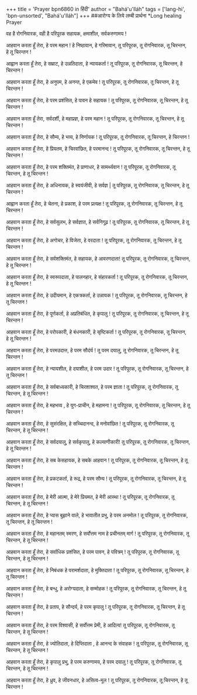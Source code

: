 +++
title = 'Prayer bpn6860 in हिंदी'
author = "Bahá'u'lláh"
tags = ['lang-hi', 'bpn-unsorted', "Bahá'u'lláh"]
+++
##आरोग्य के लिये लम्बी प्रार्थना 
*Long healing Prayer 


 वह है रोगनिवारक, वही है परिपूरक सहायक, क्षमाशील, सर्वकरुणामय !
 
आहवान करता हूँ तेरा, हे परम महान !
 हे निष्ठावान, हे गरिमावान, तू परिपूरक,  तू रोगनिवारक, तू चिरन्तन, हे तू चिरन्तन !
 
  आह्वान करता हूँ तेरा, हे सम्राट, हे उन्नतिदाता,   हे न्यायकर्ता ! तू परिपूरक, तू रोगनिवारक,   तू चिरन्तन, हे चिरन्तन !
 
  आहवान करता हूँ तेरा, हे अनुपम, हे अनन्त,   हे एकमेव ! तू परिपूरक, तू रोगनिवारक,   तू चिरन्तन, हे तू चिरन्तन !
 
  आहवान करता हूँ तेरा, हे परम प्रशंसित, हे पावन   हे सहायक ! तू परिपूरक, तू रोगनिवारक,   तू चिरन्तन, हे तू चिरन्तन !
 
  आहवान करता हूँ तेरा, सर्वदर्शी, हे महाप्रज्ञ,   हे परम महान ! तू परिपूरक, तू रोगनिवारक,   तू चिरन्तन, हे तू चिरन्तन !
 
 आहवान करता हूँ तेरा, हे सौम्य, हे भव्य,   हे निर्णायक ! तू परिपूरक, तू रोगनिवारक,   तू चिरन्तन, हे चिरन्तन !
 
 आहवान करता हूँ तेरा, हे प्रियतम, हे चिरवांछित,   हे परमानन्द ! तू परिपूरक, तू रोगनिवारक,   तू चिरन्तन, हे तू चिरन्तन !
 
आहवान करता हूँ तेरा, हे परम शक्तिमंत, हे प्राणाधर,  हे सामर्थ्यवान ! तू परिपूरक, तू रोगनिवारक,  तू चिरन्तन, हे तू चिरन्तन !
 
 आहवान करता हूँ तेरा, हे अधिनायक, हे स्वयंजीवी,  हे सर्वज्ञ | तू परिपूरक, तू रोगनिवारक,  तू चिरन्तन, हे तू चिरन्तन !
 
आह्वान करता हूँ तेरा, हे चेतना, हे प्रकाश, हे परम प्रत्यक्ष ! तू परिपूरक, तू रोगनिवारक, तू चिरन्तन, हे तू चिरन्तन !
 
आहवान करता हूँ तेरा, हे सर्वसुलभ, हे सर्वज्ञात,  हे सर्वनिगूढ़ ! तू परिपूरक, तू रोगनिवारक, तू चिरन्तन, हे तू चिरन्तन !
 
आहवान करता हूँ तेरा, हे अगोचर, हे विजेता, हे वरदाता ! तू परिपूरक, तू रोगनिवारक, तू चिरन्तन, हे  तू चिरन्तन !
 
आहवान करता हूँ तेरा, हे सर्वशक्तिमंत, हे सहायक, हे आवरणदाता! तू परिपूरक, तू रोगनिवारक, तू चिरन्तन, हे  तू चिरन्तन !
 
आहवान करता हूँ तेरा, हे स्वरूपदाता, हे पालनहार,  हे संहारकर्ता ! तू परिपूरक, तू रोगनिवारक, तू चिरन्तन, हे  तू चिरन्तन !
 
आहवान करता हूँ तेरा, हे उदीयमान, हे एकत्रकर्ता, हे उन्नायक ! तू परिपूरक, तू रोगनिवारक, तू चिरन्तन, हे तू चिरन्तन !
 
आहवान करता हूँ तेरा, हे पूर्णकर्ता, हे अप्रतिबंधित, हे कृपालु ! तू परिपूरक, तू रोगनिवारक, तू चिरन्तन, हे तू चिरन्तन !
 
आहवान करता हूँ तेरा, हे परोपकारी, हे बंधनकारी, हे सृष्टिकर्ता ! तू परिपूरक, तू रोगनिवारक, तू चिरन्तन, हे तू चिरन्तन !
 
आहवान करता हूँ तेरा, हे परमउदात्त, हे परम सौदंर्य ! तू परम दयालु, तू रोगनिवारक, तू चिरन्तन, हे तू चिरन्तन !
 
आहवान करता हूँ तेरा, हे न्यायशील, हे दयाशील,  हे परम उदार ! तू परिपूरक, तू रोगनिवारक, तू चिरन्तन, हे तू चिरन्तन !
 
आहवान करता हूँ तेरा, हे सर्वबाध्यकारी, हे चिरशाश्वत, हे परम ज्ञाता ! तू परिपूरक, तू रोगनिवारक, तू चिरन्तन, हे तू चिरन्तन !
 
आहवान करता हूँ तेरा, हे महभव्य , हे युग-प्राचीन, हे महामना ! तू परिपूरक, तू रोगनिवारक, तू चिरन्तन, हे तू चिरन्तन !
 
आहवान करता हूँ तेरा, हे सुसंरक्षित, हे सच्चिदानन्द, हे मनोवांछित ! तू परिपूरक, तू रोगनिवारक, तू चिरन्तन, हे तू चिरन्तन !
 
आहवान करता हूँ तेरा, हे सर्वदयालु, हे सर्वकृपालु,  हे कल्याणीकारी! तू परिपूरक, तू रोगनिवारक, तू चिरन्तन, हे तू चिरन्तन !
 
आहवान करता हूँ तेरा, हे सब केसहायक, हे सबके आहवान ! तू परिपूरक, तू रोगनिवारक, तू चिरन्तन, हे तू चिरन्तन !
 
आहवान करता हूँ तेरा, हे प्रकटकर्ता, हे  रूद्र, हे परम सौम्य ! तू परिपूरक, तू रोगनिवारक, तू चिरन्तन, हे तू चिरन्तन !
 
आहवान करता हूँ तेरा, हे मेरी आत्मा, हे मेरे प्रियमत, हे मेरी आस्था ! तू परिपूरक, तू रोगनिवारक, तू चिरन्तन, हे तू चिरन्तन !
 
आहवान करता हूँ तेरा, हे प्यास बुझाने वाले, हे भावातीत प्रभु, हे परम अनमोल ! तू परिपूरक, तू रोगनिवारक, तू चिरन्तन, हे तू चिरन्तन !
 
आहवान करता हूँ तेरा, हे महानतम् स्मरण, हे सर्वोत्तम नाम हे प्रचीनतम् मार्ग ! तू परिपूरक, तू रोगनिवारक, तू चिरन्तन, हे तू चिरन्तन !
 
आहवान करता हूँ तेरा, हे सर्वाधिक प्रशंसित, हे परम पावन,  हे पवित्रम् ! तू परिपूरक, तू रोगनिवारक,  तू चिरन्तन, हे तू चिरन्तन !
 
आहवान करता हूँ तेरा, हे निबंधक  हे परामर्शदाता,  हे मुक्तिदाता ! तू परिपूरक, तू रोगनिवारक,  तू चिरन्तन, हे तू चिरन्तन !
 
आहवान करता हूँ तेरा, हे बन्धु, हे अरोग्यदाता, हे सम्मोहक ! तू परिपूरक, तू रोगनिवारक, तू चिरन्तन, हे तू चिरन्तन !
 
आहवान करता हूँ तेरा, हे प्रताप, हे सौन्दर्य, हे परम कृपालु  ! तू परिपूरक, तू रोगनिवारक, तू चिरन्तन, हे तू चिरन्तन !
 
आहवान करता हूँ तेरा, हे परम विश्वासी, हे सर्वोत्तम प्रेमी, हे आदित्य! तू परिपूरक, तू रोगनिवारक, तू चिरन्तन, हे तू चिरन्तन !
 
आहवान करता हूँ तेरा, हे ज्योतिदाता, हे दिप्तिदाता , हे आनन्द के संवाहक ! तू परिपूरक, तू रोगनिवारक, तू चिरन्तन, हे तू चिरन्तन !
 
आहवान करता हूँ तेरा, हे कृपालु प्रभु, हे परम करुणामय, हे परम दयालु ! तू परिपूरक, तू रोगनिवारक, तू चिरन्तन, हे तू चिरन्तन !
 
आहवान करता हूँ तेरा, हे ध्रुव, हे जीवनधार, हे असित्व-मूल ! तू परिपूरक, तू रोगनिवारक, तू चिरन्तन, हे तू चिरन्तन !
